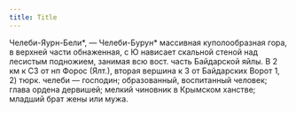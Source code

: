 ```yaml
---
title: Title
---
```


Челеби-Яурн-Бели*, — Челеби-Бурун* массивная куполообразная гора, в верхней
части обнаженная, с Ю нависает скальной стеной над лесистым подножием, занимая
всю вост. часть Байдарской яйлы. В 2 км к СЗ от нп Форос (Ялт.), вторая вершина
к З от Байдарских Ворот 1, 2) тюрк. челеби — господин; образованный, воспитанный
человек; глава ордена дервишей; мелкий чиновник в Крымском ханстве; младший брат
жены или мужа.
